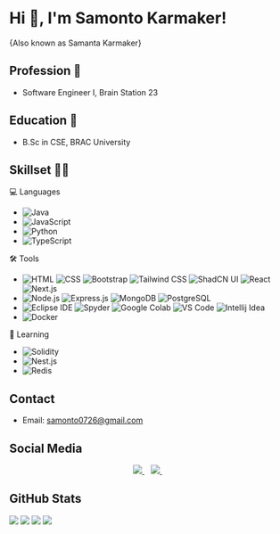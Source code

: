 # Hi 👋, I'm Samonto Karmaker!
{Also known as Samanta Karmaker}

## Profession 💼
- Software Engineer I, Brain Station 23

## Education 📙
- B.Sc in CSE, BRAC University

## Skillset 👨‍💻
💻 Languages 
- ![Java](https://img.shields.io/badge/-Java-007396?logo=openjdk&logoColor=white&style=flat)
- ![JavaScript](https://img.shields.io/badge/-JavaScript-F7DF1E?logo=javascript&logoColor=black&style=flat)
- ![Python](https://img.shields.io/badge/-Python-3776AB?logo=python&logoColor=white&style=flat)
- ![TypeScript](https://img.shields.io/badge/-TypeScript-3178C6?logo=typescript&logoColor=white&style=flat)

🛠️ Tools
- ![HTML](https://img.shields.io/badge/-HTML5-E34F26?logo=html5&logoColor=white&style=flat) ![CSS](https://img.shields.io/badge/-CSS3-1572B6?logo=css3&logoColor=white&style=flat) ![Bootstrap](https://img.shields.io/badge/-Bootstrap-7952B3?logo=bootstrap&logoColor=white&style=flat) ![Tailwind CSS](https://img.shields.io/badge/Tailwindcss-0F172A?&logo=tailwindcss&style=flat) ![ShadCN UI](https://img.shields.io/badge/Shadcn%2Fui-000?logo=shadcnui&logoColor=fff&style=flat) ![React](https://img.shields.io/badge/-React-61DAFB?logo=react&logoColor=white&style=flat) ![Next.js](https://img.shields.io/badge/Next.js-000000?style=flat&logo=nextdotjs&logoColor=white)
- ![Node.js](https://img.shields.io/badge/-Node.js-339933?logo=node.js&logoColor=white&style=flat) ![Express.js](https://img.shields.io/badge/-Express.js-000000?logo=express&logoColor=white&style=flat) ![MongoDB](https://img.shields.io/badge/-MongoDB-47A248?logo=mongodb&logoColor=white&style=flat) ![PostgreSQL](https://img.shields.io/badge/PostgreSQL-316192?logo=postgresql&logoColor=white&style=flat)
- ![Eclipse IDE](https://img.shields.io/badge/-Eclipse%20IDE-2C2255?logo=eclipse&logoColor=white&style=flat) ![Spyder](https://img.shields.io/badge/-Spyder-FF0000?logo=spyder%20ide&logoColor=white&style=flat) ![Google Colab](https://img.shields.io/badge/-Google%20Colab-F9AB00?logo=google%20colab&logoColor=white&style=flat) ![VS Code](https://img.shields.io/badge/-VS%20Code-007ACC?logo=visual%20studio%20code&logoColor=white&style=flat) ![Intellij Idea](https://img.shields.io/badge/Intellij%20Idea-000?logo=intellij-idea&style=flat)
- ![Docker](https://img.shields.io/badge/Docker-2496ED?style=for-the-badge&logo=docker&logoColor=white&style=flat)

🌱 Learning
- ![Solidity](https://img.shields.io/badge/-Solidity-000000?logo=solidity&logoColor=white&style=flat)
- ![Nest.js](https://img.shields.io/badge/-NestJs-ea2845?style=flat&logo=nestjs&logoColor=white)
- ![Redis](https://img.shields.io/badge/Redis-DC382D?style=flat&logo=redis&logoColor=white)

## Contact
- Email: samonto0726@gmail.com

## Social Media
<p align='center'>
    <a href="https://www.linkedin.com/in/samonto-karmaker-a17b401b5/">
      <img src="https://img.shields.io/badge/linkedin-%230077B5.svg?&style=for-the-badge&logo=linkedin&logoColor=white" />
    </a>&nbsp;&nbsp;
    <a href="https://www.facebook.com/samonto.karmaker">
      <img src="https://img.shields.io/badge/Facebook-1877F2?style=for-the-badge&logo=facebook&logoColor=white" />        
    </a>&nbsp;&nbsp;
</p>

## GitHub Stats
![](https://github-readme-stats.vercel.app/api?username=Samonto-Karmaker)
![](http://github-profile-summary-cards.vercel.app/api/cards/profile-details?username=Samonto-Karmaker)
![](http://github-profile-summary-cards.vercel.app/api/cards/repos-per-language?username=Samonto-Karmaker)
![](http://github-profile-summary-cards.vercel.app/api/cards/most-commit-language?username=Samonto-Karmaker)
